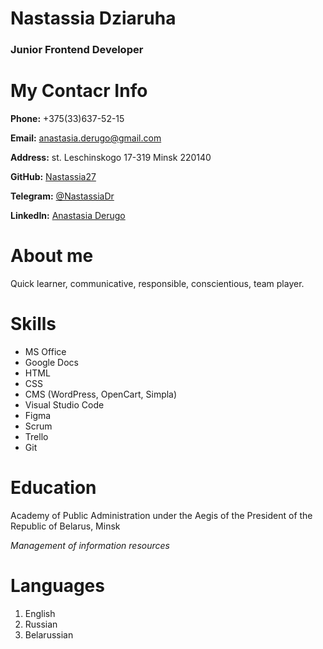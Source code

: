# Nastassia Dziaruha
### Junior Frontend Developer
# My Contacr Info
__Phone:__ +375(33)637-52-15

__Email:__ anastasia.derugo@gmail.com

__Address:__ st. Leschinskogo 17-319 Minsk 220140

__GitHub:__ [Nastassia27](https://github.com/Nastassia27)

__Telegram:__ [@NastassiaDr](https://t.me/NastassiaDr)

__LinkedIn:__ [Anastasia Derugo](https://www.linkedin.com/in/%D0%B0%D0%BD%D0%B0%D1%81%D1%82%D0%B0%D1%81%D0%B8%D1%8F-%D0%B4%D0%B5%D1%80%D1%8E%D0%B3%D0%BE-5239201b6/)
# About me
Quick learner, communicative, responsible, conscientious, team player.
# Skills
* MS Office
* Google Docs
* HTML
* CSS
* CMS (WordPress, OpenCart, Simpla)
* Visual Studio Code
* Figma
* Scrum
* Trello
* Git
# Education
Academy of Public Administration under the Aegis of the President of the Republic of Belarus, Minsk

*Management of information resources*
# Languages
1. English
2. Russian
3. Belarussian

